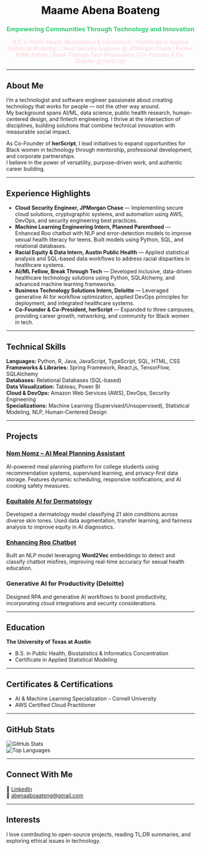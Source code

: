 <h1 align="center" style="color:#000000;">Maame Abena Boateng</h1>
<h3 align="center" style="color:#2ecc71;">Empowering Communities Through Technology and Innovation</h3>

<p align="center" style="color:#ffccd5;">
B.S. in Public Health (Biostatistics & Informatics) | Certificate in Applied Statistical Modeling |  
Cloud Security Engineer @ JPMorgan Chase | Former AI/ML Fellow | Break Through Tech Ambassador | Co-Founder & Co-Director @ herScript
</p>

---

## About Me
I’m a technologist and software engineer passionate about creating technology that works for people — not the other way around.  
My background spans AI/ML, data science, public health research, human-centered design, and fintech engineering. I thrive at the intersection of disciplines, building solutions that combine technical innovation with measurable social impact.

As Co-Founder of **herScript**, I lead initiatives to expand opportunities for Black women in technology through mentorship, professional development, and corporate partnerships.  
I believe in the power of versatility, purpose-driven work, and authentic career building.

---

## Experience Highlights

- **Cloud Security Engineer, JPMorgan Chase** — Implementing secure cloud solutions, cryptographic systems, and automation using AWS, DevOps, and security engineering best practices.  
- **Machine Learning Engineering Intern, Planned Parenthood** — Enhanced Roo chatbot with NLP and error-detection models to improve sexual health literacy for teens. Built models using Python, SQL, and relational databases.  
- **Racial Equity & Data Intern, Austin Public Health** — Applied statistical analysis and SQL-based data workflows to address racial disparities in healthcare systems.  
- **AI/ML Fellow, Break Through Tech** — Developed inclusive, data-driven healthcare technology solutions using Python, SQLAlchemy, and advanced machine learning frameworks.  
- **Business Technology Solutions Intern, Deloitte** — Leveraged generative AI for workflow optimization, applied DevOps principles for deployment, and integrated healthcare systems.  
- **Co-Founder & Co-President, herScript** — Expanded to three campuses, providing career growth, networking, and community for Black women in tech.

---

## Technical Skills

**Languages:** Python, R, Java, JavaScript, TypeScript, SQL, HTML, CSS  
**Frameworks & Libraries:** Spring Framework, React.js, TensorFlow, SQLAlchemy  
**Databases:** Relational Databases (SQL-based)  
**Data Visualization:** Tableau, Power BI  
**Cloud & DevOps:** Amazon Web Services (AWS), DevOps, Security Engineering  
**Specializations:** Machine Learning (Supervised/Unsupervised), Statistical Modeling, NLP, Human-Centered Design  

---

## Projects

### [Nom Nomz – AI Meal Planning Assistant]()
AI-powered meal planning platform for college students using recommendation systems, supervised learning, and privacy-first data storage. Features dynamic scheduling, responsive notifications, and AI cooking safety measures.

### [Equitable AI for Dermatology](https://github.com/Shahed4/AJL-Team-SPF)  
Developed a dermatology model classifying 21 skin conditions across diverse skin tones. Used data augmentation, transfer learning, and fairness analysis to improve equity in AI diagnostics.

### [Enhancing Roo Chatbot](https://github.com/abenaoboaateng/Classification-of-Misfires-for-Chatbot-)  
Built an NLP model leveraging **Word2Vec** embeddings to detect and classify chatbot misfires, improving real-time accuracy for sexual health education.

### Generative AI for Productivity (Deloitte)  
Designed RPA and generative AI workflows to boost productivity, incorporating cloud integrations and security considerations.

---

## Education

**The University of Texas at Austin**  
- B.S. in Public Health, Biostatistics & Informatics Concentration  
- Certificate in Applied Statistical Modeling  

---

## Certificates & Certifications

- AI & Machine Learning Specialization – Cornell University  
- AWS Certified Cloud Practitioner  

---

## GitHub Stats
![GitHub Stats](https://github-readme-stats.vercel.app/api?username=maameboateng&show_icons=true&theme=radical)  
![Top Languages](https://github-readme-stats.vercel.app/api/top-langs/?username=maameboateng&layout=compact&theme=radical)  

---

## Connect With Me
💼 [LinkedIn](https://www.linkedin.com/in/maame-abena-boateng/)  
📧 [abenaaboaateng@gmail.com](mailto:abenaaboaateng@gmail.com)  

---

## Interests
I love contributing to open-source projects, reading TL;DR summaries, and exploring ethical issues in technology.
